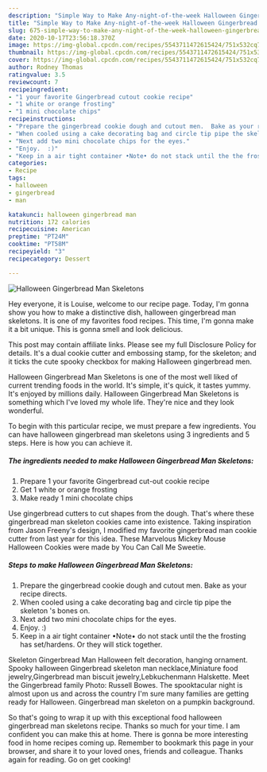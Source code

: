 ```yaml
---
description: "Simple Way to Make Any-night-of-the-week Halloween Gingerbread Man Skeletons"
title: "Simple Way to Make Any-night-of-the-week Halloween Gingerbread Man Skeletons"
slug: 675-simple-way-to-make-any-night-of-the-week-halloween-gingerbread-man-skeletons
date: 2020-10-17T23:56:18.370Z
image: https://img-global.cpcdn.com/recipes/5543711472615424/751x532cq70/halloween-gingerbread-man-skeletons-recipe-main-photo.jpg
thumbnail: https://img-global.cpcdn.com/recipes/5543711472615424/751x532cq70/halloween-gingerbread-man-skeletons-recipe-main-photo.jpg
cover: https://img-global.cpcdn.com/recipes/5543711472615424/751x532cq70/halloween-gingerbread-man-skeletons-recipe-main-photo.jpg
author: Rodney Thomas
ratingvalue: 3.5
reviewcount: 7
recipeingredient:
- "1 your favorite Gingerbread cutout cookie recipe"
- "1 white or orange frosting"
- "1 mini chocolate chips"
recipeinstructions:
- "Prepare the gingerbread cookie dough and cutout men.  Bake as your recipe directs."
- "When cooled using a cake decorating bag and circle tip pipe the skeleton &#39;s bones on."
- "Next add two mini chocolate chips for the eyes."
- "Enjoy.  :)"
- "Keep in a air tight container •Note• do not stack until the the frosting has set/hardens. Or they will stick together."
categories:
- Recipe
tags:
- halloween
- gingerbread
- man

katakunci: halloween gingerbread man 
nutrition: 172 calories
recipecuisine: American
preptime: "PT24M"
cooktime: "PT58M"
recipeyield: "3"
recipecategory: Dessert

---
```



![Halloween Gingerbread Man Skeletons](https://img-global.cpcdn.com/recipes/5543711472615424/751x532cq70/halloween-gingerbread-man-skeletons-recipe-main-photo.jpg)

Hey everyone, it is Louise, welcome to our recipe page. Today, I'm gonna show you how to make a distinctive dish, halloween gingerbread man skeletons. It is one of my favorites food recipes. This time, I'm gonna make it a bit unique. This is gonna smell and look delicious.

This post may contain affiliate links. Please see my full Disclosure Policy for details. It&#39;s a dual cookie cutter and embossing stamp, for the skeleton; and it ticks the cute spooky checkbox for making Halloween gingerbread men.

Halloween Gingerbread Man Skeletons is one of the most well liked of current trending foods in the world. It's simple, it's quick, it tastes yummy. It's enjoyed by millions daily. Halloween Gingerbread Man Skeletons is something which I've loved my whole life. They're nice and they look wonderful.


To begin with this particular recipe, we must prepare a few ingredients. You can have halloween gingerbread man skeletons using 3 ingredients and 5 steps. Here is how you can achieve it.

<!--inarticleads1-->

##### The ingredients needed to make Halloween Gingerbread Man Skeletons:

1. Prepare 1 your favorite Gingerbread cut-out cookie recipe
1. Get 1 white or orange frosting
1. Make ready 1 mini chocolate chips


Use gingerbread cutters to cut shapes from the dough. That&#39;s where these gingerbread man skeleton cookies came into existence. Taking inspiration from Jason Freeny&#39;s design, I modified my favorite gingerbread man cookie cutter from last year for this idea. These Marvelous Mickey Mouse Halloween Cookies were made by You Can Call Me Sweetie. 

<!--inarticleads2-->

##### Steps to make Halloween Gingerbread Man Skeletons:

1. Prepare the gingerbread cookie dough and cutout men.  Bake as your recipe directs.
1. When cooled using a cake decorating bag and circle tip pipe the skeleton &#39;s bones on.
1. Next add two mini chocolate chips for the eyes.
1. Enjoy.  :)
1. Keep in a air tight container •Note• do not stack until the the frosting has set/hardens. Or they will stick together.


Skeleton Gingerbread Man Halloween felt decoration, hanging ornament. Spooky halloween Gingerbread skeleton man necklace,Miniature food jewelry,Gingerbread man biscuit jewelry,Lebkuchenmann Halskette. Meet the Gingerbread family Photo: Russell Bowes. The spooktacular night is almost upon us and across the country I&#39;m sure many families are getting ready for Halloween. Gingerbread man skeleton on a pumpkin background. 

So that's going to wrap it up with this exceptional food halloween gingerbread man skeletons recipe. Thanks so much for your time. I am confident you can make this at home. There is gonna be more interesting food in home recipes coming up. Remember to bookmark this page in your browser, and share it to your loved ones, friends and colleague. Thanks again for reading. Go on get cooking!
